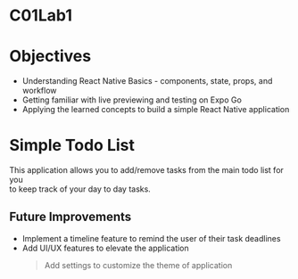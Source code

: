 # C01Lab1

# Objectives
* Understanding React Native Basics - components, state, props, and workflow
* Getting familiar with live previewing and testing on Expo Go
* Applying the learned concepts to build a simple React Native application

# Simple Todo List
This application allows you to add/remove tasks from the main todo list for you  
to keep track of your day to day tasks.

## Future Improvements
* Implement a timeline feature to remind the user of their task deadlines
* Add UI/UX features to elevate the application
  > Add settings to customize the theme of application
